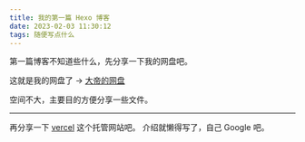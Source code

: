 ```yaml
---
title: 我的第一篇 Hexo 博客
date: 2023-02-03 11:30:12
tags: 随便写点什么
---
```


第一篇博客不知道些什么，先分享一下我的网盘吧。

这就是我的网盘了 -> [大帝的网盘](https://public.dadilive.top)

空间不大，主要目的方便分享一些文件。

--------------------------------------

再分享一下 [vercel](https://vercel.com/) 这个托管网站吧。
介绍就懒得写了，自己 Google 吧。
